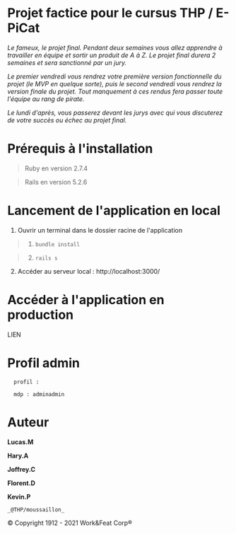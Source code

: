 # Projet factice pour le cursus THP / **E-PiCat**

_Le fameux, le projet final. Pendant deux semaines vous allez apprendre à travailler en équipe et sortir un produit de A à Z. Le projet final durera 2 semaines et sera sanctionné par un jury._

_Le premier vendredi vous rendrez votre première version fonctionnelle du projet (le MVP en quelque sorte), puis le second vendredi vous rendrez la version finale du projet. Tout manquement à ces rendus fera passer toute l'équipe au rang de pirate._

_Le lundi d'après, vous passerez devant les jurys avec qui vous discuterez de votre succès ou échec au projet final._
# Prérequis à l'installation
> Ruby en version 2.7.4

> Rails en version 5.2.6

# Lancement de l'application en local
  1. Ouvrir un terminal dans le dossier racine de l'application
  > 1. ```bundle install```

  > 2. ```rails s```

  2. Accéder au serveur local : http://localhost:3000/

# Accéder à l'application en production
  LIEN

# Profil admin
      profil : 
      
      mdp : adminadmin


# Auteur
**Lucas.M**

**Hary.A**

**Joffrey.C**

**Florent.D**

**Kevin.P**

    _@THP/moussaillon_

© Copyright 1912 - 2021 Work&Feat Corp®

